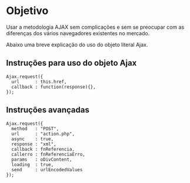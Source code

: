 # Objetivo #

Usar a metodologia AJAX sem complicações e sem se preocupar com as diferenças dos vários navegadores existentes no mercado.

Abaixo uma breve explicação do uso do objeto literal Ajax.

## Instruções para uso do objeto Ajax ##
```
Ajax.request({
  url      : this.href,
  callback : function(response){},
});
```

## Instruções avançadas ##
```
Ajax.request({
  method   : "POST",
  url      : "action.php",
  async    : true,
  response : "xml",
  callback : fnReferencia,
  callerro : fnReferenciaErro,
  params   : oDivContent,
  loading  : true,
  send     : urlEncodedValues
});
```